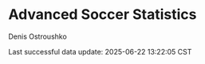 # Advanced Soccer Statistics
Denis Ostroushko

<!-- gfm -->

Last successful data update: 2025-06-22 13:22:05 CST
